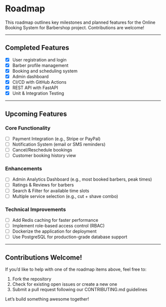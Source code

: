 
#  Roadmap

This roadmap outlines key milestones and planned features for the Online Booking System for Barbershop project. Contributions are welcome!

---

##  Completed Features

- [x] User registration and login
- [x] Barber profile management
- [x] Booking and scheduling system
- [x] Admin dashboard
- [x] CI/CD with GitHub Actions
- [x] REST API with FastAPI
- [x] Unit & Integration Testing

---

##  Upcoming Features

###  Core Functionality

- [ ] Payment Integration (e.g., Stripe or PayPal)
- [ ] Notification System (email or SMS reminders)
- [ ] Cancel/Reschedule bookings
- [ ] Customer booking history view

###  Enhancements

- [ ] Admin Analytics Dashboard (e.g., most booked barbers, peak times)
- [ ] Ratings & Reviews for barbers
- [ ] Search & Filter for available time slots
- [ ] Multiple service selection (e.g., cut + shave combo)

###  Technical Improvements

- [ ] Add Redis caching for faster performance
- [ ] Implement role-based access control (RBAC)
- [ ] Dockerize the application for deployment
- [ ] Use PostgreSQL for production-grade database support

---

##  Contributions Welcome!

If you’d like to help with one of the roadmap items above, feel free to:

1. Fork the repository
2. Check for existing open issues or create a new one
3. Submit a pull request following our CONTRIBUTING.md guidelines

Let’s build something awesome together! 
